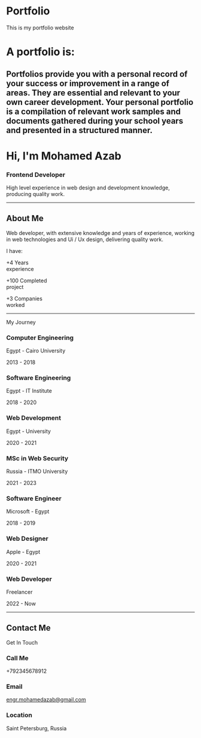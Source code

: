 # Portfolio

This is my portfolio website

# A portfolio is:

## Portfolios provide you with a personal record of your success or improvement in a range of areas. They are essential and relevant to your own career development. Your personal portfolio is a compilation of relevant work samples and documents gathered during your school years and presented in a structured manner.

# Hi, I'm Mohamed Azab

### Frontend Developer

High level experience in web design and development knowledge, producing quality work.

---

## About Me

Web developer, with extensive knowledge and years of experience, working in web technologies and Ui / Ux design, delivering quality work.

I have:

+4 Years  
experience

+100 Completed  
project

+3 Companies  
worked

---

My Journey

### Computer Engineering

Egypt - Cairo University

2013 - 2018

### Software Engineering

Egypt - IT Institute

2018 - 2020

### Web Development

Egypt - University

2020 - 2021

### MSc in Web Security

Russia - ITMO University

2021 - 2023

### Software Engineer

Microsoft - Egypt

2018 - 2019

### Web Designer

Apple - Egypt

2020 - 2021

### Web Developer

Freelancer

2022 - Now

---

## Contact Me

Get In Touch

### Call Me

+792345678912

### Email

engr.mohamedazab@gmail.com

### Location

Saint Petersburg, Russia
